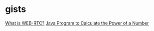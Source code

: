 # gists

[What is WEB-RTC?](https://gist.github.com/bhavin229/fad88296e65d0dc7003962b43181144f)
[Java Program to Calculate the Power of a Number](https://gist.github.com/bhavin229/a62fed52bdf47baa131c278f72dba242)